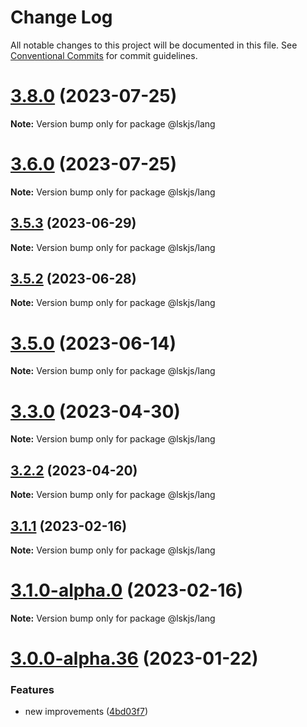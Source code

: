 # Change Log

All notable changes to this project will be documented in this file.
See [Conventional Commits](https://conventionalcommits.org) for commit guidelines.

# [3.8.0](https://github.com/lskjs/lskjs/compare/v3.7.0...v3.8.0) (2023-07-25)

**Note:** Version bump only for package @lskjs/lang





# [3.6.0](https://github.com/lskjs/lskjs/compare/v3.5.4...v3.6.0) (2023-07-25)

**Note:** Version bump only for package @lskjs/lang





## [3.5.3](https://github.com/lskjs/lskjs/compare/v3.5.2...v3.5.3) (2023-06-29)

**Note:** Version bump only for package @lskjs/lang





## [3.5.2](https://github.com/lskjs/lskjs/compare/v3.5.1...v3.5.2) (2023-06-28)

**Note:** Version bump only for package @lskjs/lang





# [3.5.0](https://github.com/lskjs/lskjs/compare/v3.4.0...v3.5.0) (2023-06-14)

**Note:** Version bump only for package @lskjs/lang





# [3.3.0](https://github.com/lskjs/lskjs/compare/v3.2.2...v3.3.0) (2023-04-30)

**Note:** Version bump only for package @lskjs/lang





## [3.2.2](https://github.com/lskjs/lskjs/compare/v3.2.1...v3.2.2) (2023-04-20)

**Note:** Version bump only for package @lskjs/lang





## [3.1.1](https://github.com/lskjs/lskjs/compare/v3.1.0-alpha.2...v3.1.1) (2023-02-16)

**Note:** Version bump only for package @lskjs/lang





# [3.1.0-alpha.0](https://github.com/lskjs/lskjs/compare/v3.0.0-alpha.37...v3.1.0-alpha.0) (2023-02-16)

**Note:** Version bump only for package @lskjs/lang





# [3.0.0-alpha.36](https://github.com/lskjs/lskjs/compare/v3.0.0-alpha.35...v3.0.0-alpha.36) (2023-01-22)


### Features

* new improvements ([4bd03f7](https://github.com/lskjs/lskjs/commit/4bd03f7bbcb5da14430924631e8a795420bfdf71))
